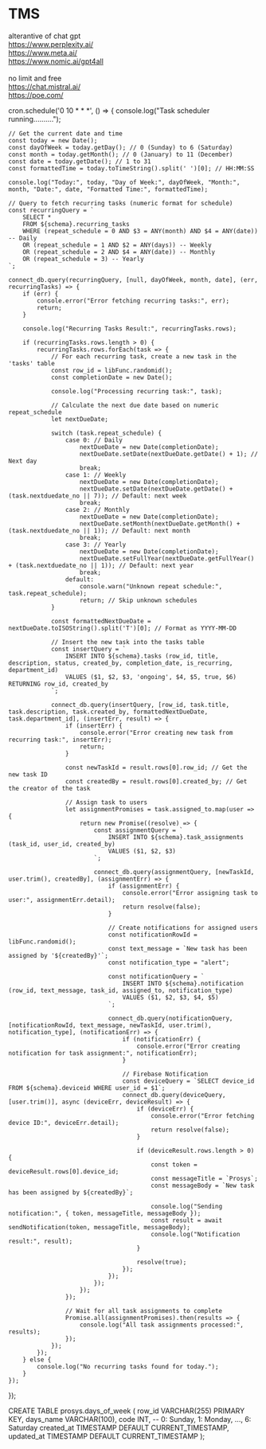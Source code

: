 # TMS<br>
alterantive of chat gpt<br>
https://www.perplexity.ai/<br>
https://www.meta.ai/<br>
https://www.nomic.ai/gpt4all<br>
<br>
no limit and free<br>
https://chat.mistral.ai/<br>
https://poe.com/<br>



cron.schedule('0 10 * * *', () => {
    console.log("Task scheduler running..........");

    // Get the current date and time
    const today = new Date();
    const dayOfWeek = today.getDay(); // 0 (Sunday) to 6 (Saturday)
    const month = today.getMonth(); // 0 (January) to 11 (December)
    const date = today.getDate(); // 1 to 31
    const formattedTime = today.toTimeString().split(' ')[0]; // HH:MM:SS

    console.log("Today:", today, "Day of Week:", dayOfWeek, "Month:", month, "Date:", date, "Formatted Time:", formattedTime);

    // Query to fetch recurring tasks (numeric format for schedule)
    const recurringQuery = `
        SELECT * 
        FROM ${schema}.recurring_tasks 
        WHERE (repeat_schedule = 0 AND $3 = ANY(month) AND $4 = ANY(date)) -- Daily
        OR (repeat_schedule = 1 AND $2 = ANY(days)) -- Weekly
        OR (repeat_schedule = 2 AND $4 = ANY(date)) -- Monthly
        OR (repeat_schedule = 3) -- Yearly
    `;

    connect_db.query(recurringQuery, [null, dayOfWeek, month, date], (err, recurringTasks) => {
        if (err) {
            console.error("Error fetching recurring tasks:", err);
            return;
        }

        console.log("Recurring Tasks Result:", recurringTasks.rows);

        if (recurringTasks.rows.length > 0) {
            recurringTasks.rows.forEach(task => {
                // For each recurring task, create a new task in the 'tasks' table
                const row_id = libFunc.randomid();
                const completionDate = new Date();

                console.log("Processing recurring task:", task);

                // Calculate the next due date based on numeric repeat_schedule
                let nextDueDate;

                switch (task.repeat_schedule) {
                    case 0: // Daily
                        nextDueDate = new Date(completionDate);
                        nextDueDate.setDate(nextDueDate.getDate() + 1); // Next day
                        break;
                    case 1: // Weekly
                        nextDueDate = new Date(completionDate);
                        nextDueDate.setDate(nextDueDate.getDate() + (task.nextduedate_no || 7)); // Default: next week
                        break;
                    case 2: // Monthly
                        nextDueDate = new Date(completionDate);
                        nextDueDate.setMonth(nextDueDate.getMonth() + (task.nextduedate_no || 1)); // Default: next month
                        break;
                    case 3: // Yearly
                        nextDueDate = new Date(completionDate);
                        nextDueDate.setFullYear(nextDueDate.getFullYear() + (task.nextduedate_no || 1)); // Default: next year
                        break;
                    default:
                        console.warn("Unknown repeat schedule:", task.repeat_schedule);
                        return; // Skip unknown schedules
                }

                const formattedNextDueDate = nextDueDate.toISOString().split('T')[0]; // Format as YYYY-MM-DD

                // Insert the new task into the tasks table
                const insertQuery = `
                    INSERT INTO ${schema}.tasks (row_id, title, description, status, created_by, completion_date, is_recurring, department_id)
                    VALUES ($1, $2, $3, 'ongoing', $4, $5, true, $6) RETURNING row_id, created_by
                `;

                connect_db.query(insertQuery, [row_id, task.title, task.description, task.created_by, formattedNextDueDate, task.department_id], (insertErr, result) => {
                    if (insertErr) {
                        console.error("Error creating new task from recurring task:", insertErr);
                        return;
                    }

                    const newTaskId = result.rows[0].row_id; // Get the new task ID
                    const createdBy = result.rows[0].created_by; // Get the creator of the task

                    // Assign task to users
                    let assignmentPromises = task.assigned_to.map(user => {
                        return new Promise((resolve) => {
                            const assignmentQuery = `
                                INSERT INTO ${schema}.task_assignments (task_id, user_id, created_by) 
                                VALUES ($1, $2, $3)
                            `;

                            connect_db.query(assignmentQuery, [newTaskId, user.trim(), createdBy], (assignmentErr) => {
                                if (assignmentErr) {
                                    console.error("Error assigning task to user:", assignmentErr.detail);
                                    return resolve(false);
                                }

                                // Create notifications for assigned users
                                const notificationRowId = libFunc.randomid();
                                const text_message = `New task has been assigned by '${createdBy}'`;
                                const notification_type = "alert";

                                const notificationQuery = `
                                    INSERT INTO ${schema}.notification (row_id, text_message, task_id, assigned_to, notification_type) 
                                    VALUES ($1, $2, $3, $4, $5)
                                `;

                                connect_db.query(notificationQuery, [notificationRowId, text_message, newTaskId, user.trim(), notification_type], (notificationErr) => {
                                    if (notificationErr) {
                                        console.error("Error creating notification for task assignment:", notificationErr);
                                    }

                                    // Firebase Notification
                                    const deviceQuery = `SELECT device_id FROM ${schema}.deviceid WHERE user_id = $1`;
                                    connect_db.query(deviceQuery, [user.trim()], async (deviceErr, deviceResult) => {
                                        if (deviceErr) {
                                            console.error("Error fetching device ID:", deviceErr.detail);
                                            return resolve(false);
                                        }

                                        if (deviceResult.rows.length > 0) {
                                            const token = deviceResult.rows[0].device_id;
                                            const messageTitle = `Prosys`;
                                            const messageBody = `New task has been assigned by ${createdBy}`;

                                            console.log("Sending notification:", { token, messageTitle, messageBody });
                                            const result = await sendNotification(token, messageTitle, messageBody);
                                            console.log("Notification result:", result);
                                        }

                                        resolve(true);
                                    });
                                });
                            });
                        });
                    });

                    // Wait for all task assignments to complete
                    Promise.all(assignmentPromises).then(results => {
                        console.log("All task assignments processed:", results);
                    });
                });
            });
        } else {
            console.log("No recurring tasks found for today.");
        }
    });
});



CREATE TABLE prosys.days_of_week (
  row_id VARCHAR(255) PRIMARY KEY,
  days_name VARCHAR(100),
  code INT, -- 0: Sunday, 1: Monday, ..., 6: Saturday
  created_at TIMESTAMP DEFAULT CURRENT_TIMESTAMP,
  updated_at TIMESTAMP DEFAULT CURRENT_TIMESTAMP
);

